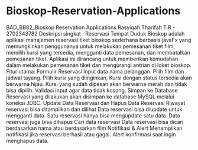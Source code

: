 # Bioskop-Reservation-Applications
BAD_BB82_Bioskop Reservation Applications
Rasyiqah Tharifah T.R - 2702343782 
Deskripsi singkat :
Reservasi Tempat Duduk Bioskop adalah aplikasi manajemen reservasi tiket bioskop sederhana berbasis javaFx yang memungkinkan penggunanya untuk melakukan pemesanan tiket film, memilih kursi yang tersedia, mengganti data pemesanan, dan membatalkan pemesanan tiket. Aplikasi ini dirancang untuk memberikan kemudahan dalam melakukan pemesanan tiket dan mengurangi antrian di loket bioskop.
Fitur utama: 
Formulir Reservasi
Input data nama pelanggan.
Pilih film dan jadwal tayang.
Pilih kursi yang diinginkan, Kursi dengan status tersedia akan berwarna hijau. Kursi yang sudah dipesan akan berwarna merah dan tidak bisa dipilih.
Validasi input agar data tidak kosong.
Simpan ke Database
Reservasi yang dilakukan akan disimpan ke database MySQL melalui koneksi JDBC.
Update Data Reservasi dan Hapus Data Reservasi
Riwayat reservasi bisa ditampilkan dan dilihat
Data reservasi bisa diupdate untuk mengganti data. Satu reservasi hanya bisa mengupdate satu data.
Data reservasi juga bisa dihapus
Cari data reservasi
Data reservasi bisa dicari berdasarkan nama atau berdasarkan film
Notifikasi & Alert
Menampilkan notifikasi jika reservasi berhasil atau gagal.
Alert konfirmasi saat ingin menghapus data.

